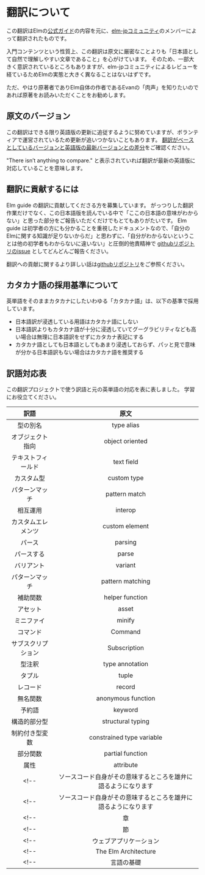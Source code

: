# 翻訳について

この翻訳はElmの[公式ガイド](https://guide.elm-lang.org/)の内容を元に、[elm-jpコミュニティ](https://elm-lang.jp)のメンバーによって翻訳されたものです。

入門コンテンツという性質上、この翻訳は原文に厳密なことよりも「日本語として自然で理解しやすい文章であること」を心がけています。
そのため、一部大きく意訳されているところもありますが、elm-jpコミュニティによるレビューを経ているためElmの実態と大きく異なることはないはずです。

ただ、やはり原著者でありElm自体の作者であるEvanの「肉声」を知りたいのであれば原著をお読みいただくことをお勧めします。

## 原文のバージョン

この翻訳はできる限り英語版の更新に追従するように努めていますが、ボランティアで運営されているため更新が追いつかないこともあります。
[翻訳がベースとしているバージョンと英語版の最新バージョンとの差分](https://github.com/evancz/guide.elm-lang.org/compare/bbc2192b87b50fdb62f014cf16f24d00682afff9...master)をご確認ください。

"There isn’t anything to compare." と表示されていれば翻訳が最新の英語版に対応していることを意味します。

## 翻訳に貢献するには

Elm guide の翻訳に貢献してくださる方を募集しています。
がっつりした翻訳作業だけでなく、この日本語版を読んでいる中で「ここの日本語の意味がわからない」と思った部分をご報告いただくだけでもとてもありがたいです。
Elm guide は初学者の方にも分かることを重視したドキュメントなので、「自分のElmに関する知識が足りないからだ」と思わずに、「自分がわからないということは他の初学者もわからないに違いない」と圧倒的他責精神で [githubリポジトリのissue](https://github.com/elm-jp/guide/issues) としてどんどんご報告ください。

翻訳への貢献に関するより詳しい話は[githubリポジトリ](https://github.com/elm-jp/guide/#readme)をご参照ください。

## カタカナ語の採用基準について

英単語をそのままカタカナにしたいわゆる「カタカナ語」は、以下の基準で採用しています。

* 日本語訳が浸透している用語はカタカナ語にしない
* 日本語訳よりもカタカナ語が十分に浸透していてグーグラビリティなども高い場合は無理に日本語訳をせずにカタカナ表記にする
* カタカナ語としても日本語としてもあまり浸透しておらず、パッと見で意味が分かる日本語訳もない場合はカタカナ語を推奨する

## 訳語対応表

この翻訳プロジェクトで使う訳語と元の英単語の対応を表に表しました。
学習にお役立てください。

<!-- !!!!NOTES FOR TRANSLATERS!!!!
対訳表のうち、コメントアウトした行はウェブ上には表示されません `pretranslate` コマンドには読み込まれます。
翻訳者の間で共有したほうが良いが、あえて読者に見せる必要はないような対訳を記載しておくと便利です。

また、名詞はできるだけ単数形で記載してください。
複数形が "s" や "es" をつけるだけの名詞の場合は単数形でそのまま単純に原文を検索すれば複数形もマッチするため、
`pretranslate` コマンドがうまく原文から単語を見つけることができます。

"industry" <-> "industries"
"leaf" <-> "leaves"
"kitchen knife" <-> "kitchen knives"
のように特殊な活用をする単語の場合はコメントとして付記するといいでしょう。
-->

<!-- | <Translated> | <Original> | DO NOT REMOVE OR CHANGE THIS LINE -->
| 訳語              | 原文            |
|:-----------------:|:---------------:|
| 型の別名          | type alias      |
| オブジェクト指向  | object oriented |
| テキストフィールド| text field      |
| カスタム型        | custom type     |
| パターンマッチ    | pattern match   |
| 相互運用          | interop         |
| カスタムエレメンツ| custom element  |
| パース            | parsing         |
| パースする        | parse           |
| バリアント    | variant       |
| パターンマッチ | pattern matching |
| 補助関数       | helper function  |
| アセット | asset |
| ミニファイ | minify |
| コマンド | Command |
| サブスクリプション | Subscription |
| 型注釈 | type annotation |
| タプル | tuple |
| レコード | record |
| 無名関数 | anonymous function |
| 予約語 | keyword |
| 構造的部分型 | structural typing |
| 制約付き型変数 | constrained type variable |
| 部分関数 | partial function |
| 属性 | attribute |
<!-- | ソースコード自身がその意味するところを雄弁に語るようになります | self-documenting | -->
<!-- | ソースコード自身がその意味するところを雄弁に語るようになります | self-documented | -->
<!-- | 章 | chapter | -->
<!-- | 節 | section | -->
<!-- | ウェブアプリケーション | webapp          | -->
<!-- | The Elm Architecture | The Elm Architecture | -->
<!-- | 言語の基礎 | Core Language | -->
